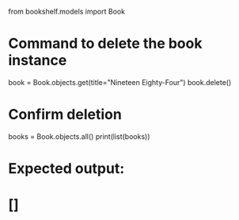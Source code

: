 from bookshelf.models import Book
# Command to delete the book instance
book = Book.objects.get(title="Nineteen Eighty-Four")
book.delete()

# Confirm deletion
books = Book.objects.all()
print(list(books))

# Expected output:
# []
